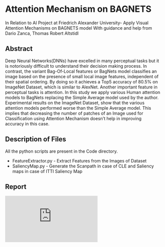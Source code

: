 # Attention Mechanism on BAGNETS
In Relation to AI Project at Friedrich Alexander University- Apply Visual Attention Mechanisms on BAGNETS model
With guidance and help from Dario Zanca, Thomas Robert Altstidl 

## Abstract

Deep Neural Networks(DNNs) have excelled in many perceptual tasks but
it is notoriously difficult to understand their decision making process. In
contrast, the variant Bag-Of-Local features or BagNets model classifies an
image based on the presence of small local image features, independent of
their spatial ordering. By doing so it achieves a Top5 accuracy of 80.5% on
ImageNet Dataset, which is similar to AlexNet. Another important feature
in perceptual tasks is attention. In this study we apply various Human
attention models to BagNets replacing the Simple Average model used by
the author. Experimental results on the ImageNet Dataset, show that the
various attention models performed worse than the Simple Average model.
This implies that decreasing the number of patches of an Image used for
Classification using Attention Mechanism doesn’t help in improving accuracy
in this case.


## Description of Files

All the python scripts are present in the Code directory.

- FeatureExtractor.py - Extract Features from the Images of Dataset
- SaliencyMap.py - Generate the Scanpath in case of CLE and Saliency maps in case of ITTI Saliency Map


## Report
![Detailed Project Report](https://github.com/jeet-ss/AttentionMechanism_BAGNETS/blob/main/Bagnets_Project_Report.pdf)
